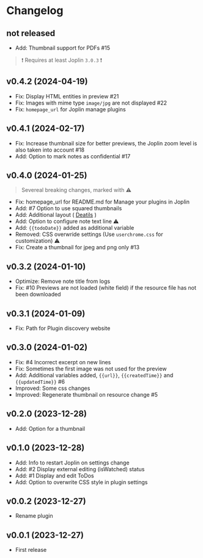 # Changelog

## not released

- Add: Thumbnail support for PDFs #15

> ❗️ Requires at least Joplin `3.0.3` ❗️

## v0.4.2 (2024-04-19)

- Fix: Display HTML entities in preview #21
- Fix: Images with mime type `image/jpg` are not displayed #22
- Fix: `homepage_url` for Joplin manage plugins

## v0.4.1 (2024-02-17)

- Fix: Increase thumbnail size for better previews, the Joplin zoom level is also taken into account #18
- Add: Option to mark notes as confidential #17

## v0.4.0 (2024-01-25)

> Severeal breaking changes, marked with ⚠️

- Fix: homepage_url for README.md for Manage your plugins in Joplin
- Add: #7 Option to use squared thumbnails
- Add: Additional layout ( [Deatils](README.md#layouts) )
- Add: Option to configure note text line ⚠️
- Add: `{{todoDate}}` added as additional variable
- Removed: CSS overwride settings (Use `userchrome.css` for customization) ⚠️
- Fix: Create a thumbnail for jpeg and png only #13

## v0.3.2 (2024-01-10)

- Optimize: Remove note title from logs
- Fix: #10 Previews are not loaded (white field) if the resource file has not been downloaded

## v0.3.1 (2024-01-09)

- Fix: Path for Plugin discovery website

## v0.3.0 (2024-01-02)

- Fix: #4 Incorrect excerpt on new lines
- Fix: Sometimes the first image was not used for the preview
- Add: Additional variables added, `{{url}}`, `{{createdTime}}` and `{{updatedTime}}` #6
- Improved: Some css changes
- Improved: Regenerate thumbnail on resource change #5

## v0.2.0 (2023-12-28)

- Add: Option for a thumbnail

## v0.1.0 (2023-12-28)

- Add: Info to restart Joplin on settings change
- Add: #2 Display external editing (isWatched) status
- Add: #1 Display and edit ToDos
- Add: Option to overwrite CSS style in plugin settings

## v0.0.2 (2023-12-27)

- Rename plugin

## v0.0.1 (2023-12-27)

- First release
